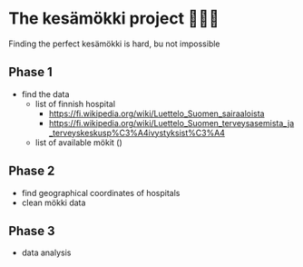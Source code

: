 # The kesämökki project 🏡:finland:
Finding the perfect kesämökki is hard, bu not impossible

## Phase 1
- find the data
  - list of finnish hospital
    - https://fi.wikipedia.org/wiki/Luettelo_Suomen_sairaaloista
    - https://fi.wikipedia.org/wiki/Luettelo_Suomen_terveysasemista_ja_terveyskeskusp%C3%A4ivystyksist%C3%A4
  - list of available mökit ()

## Phase 2
 - find geographical coordinates of hospitals
 - clean mökki data
 
 ## Phase 3
 - data analysis

